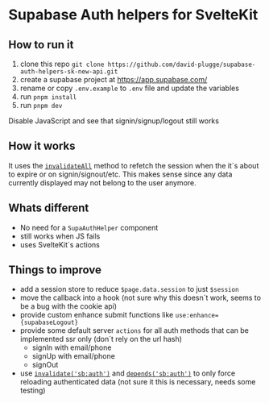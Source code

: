 # Supabase Auth helpers for SvelteKit

## How to run it

1. clone this repo `git clone https://github.com/david-plugge/supabase-auth-helpers-sk-new-api.git`
2. create a supabase project at https://app.supabase.com/
3. rename or copy `.env.example` to `.env` file and update the variables
4. run `pnpm install`
5. run `pnpm dev`

Disable JavaScript and see that signin/signup/logout still works

## How it works

It uses the [`invalidateAll`](https://kit.svelte.dev/docs/modules#$app-navigation-invalidateall) method to refetch the session when the it´s about to expire or on signin/signout/etc.
This makes sense since any data currently displayed may not belong to the user anymore.

## Whats different

- No need for a `SupaAuthHelper` component
- still works when JS fails
- uses SvelteKit´s actions

## Things to improve

- add a session store to reduce `$page.data.session` to just `$session`
- move the callback into a hook (not sure why this doesn´t work, seems to be a bug with the cookie api)
- provide custom enhance submit functions like `use:enhance={supabaseLogout}`
- provide some default server `actions` for all auth methods that can be implemented ssr only (don´t rely on the url hash)
  - signIn with email/phone
  - signUp with email/phone
  - signOut
- use [`invalidate('sb:auth')`](https://kit.svelte.dev/docs/modules#$app-navigation-invalidate) and [`depends('sb:auth')`](https://kit.svelte.dev/docs/load#input-methods-depends) to only force reloading authenticated data (not sure it this is necessary, needs some testing)
